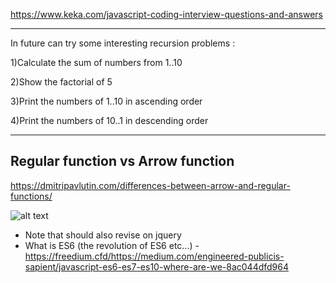 https://www.keka.com/javascript-coding-interview-questions-and-answers

---

In future can try some interesting recursion problems :

1)Calculate the sum of numbers from 1..10

2)Show the factorial of 5

3)Print the numbers of 1..10 in ascending order

4)Print the numbers of 10..1 in descending order


---
## Regular function vs Arrow function

https://dmitripavlutin.com/differences-between-arrow-and-regular-functions/

![alt text](../../img/image.png)

- Note that should also revise on jquery
- What is ES6 (the revolution of ES6 etc...)
    -https://freedium.cfd/https://medium.com/engineered-publicis-sapient/javascript-es6-es7-es10-where-are-we-8ac044dfd964